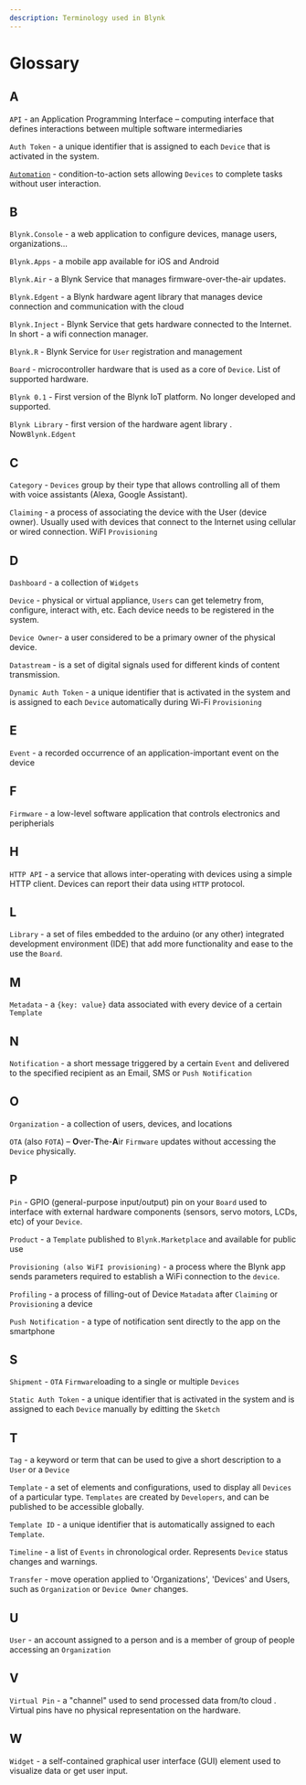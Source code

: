 ```yaml
---
description: Terminology used in Blynk
---
```


# Glossary

## A

`API` - an Application Programming Interface – computing interface that defines interactions between multiple software intermediaries

`Auth Token` - a unique identifier that is assigned to each `Device` that is activated in the system.

[`Automation`](../concepts/automations/) - condition-to-action sets allowing `Devices` to complete tasks without user interaction.

## B

`Blynk.Console` - a web application to configure devices, manage users, organizations...

`Blynk.Apps` - a mobile app available for iOS and Android

`Blynk.Air` - a Blynk Service that manages firmware-over-the-air updates.

`Blynk.Edgent` - a Blynk hardware agent library that manages device connection and communication with the cloud

`Blynk.Inject` - Blynk Service that gets hardware connected to the Internet. In short - a wifi connection manager.

`Blynk.R` - Blynk Service for `User` registration and management

`Board` - microcontroller hardware that is used as a core of `Device`. List of supported hardware.

`Blynk 0.1` - First version of the Blynk IoT platform. No longer developed and supported.

`Blynk Library` - first version of the hardware agent library . Now`Blynk.Edgent`

## C

`Category` - `Devices` group by their type that allows controlling all of them with voice assistants (Alexa, Google Assistant).

`Claiming` - a process of associating the device with the User (device owner). Usually used with devices that connect to the Internet using cellular or wired connection. WiFI `Provisioning`

## D

`Dashboard` - a collection of `Widgets`

`Device` - physical or virtual appliance, `Users` can get telemetry from, configure, interact with, etc. Each device needs to be registered in the system.

`Device Owner`- a user considered to be a primary owner of the physical device.

`Datastream` - is a set of digital signals used for different kinds of content transmission.

`Dynamic Auth Token` - a unique identifier that is activated in the system and is assigned to each `Device` automatically during Wi-Fi `Provisioning`

## E

`Event` - a recorded occurrence of an application-important event on the device

## F

`Firmware` - a low-level software application that controls electronics and peripherials

## H

`HTTP API` - a service that allows inter-operating with devices using a simple HTTP client. Devices can report their data using `HTTP` protocol.

## L

`Library` - a set of files embedded to the arduino (or any other) integrated development environment (IDE) that add more functionality and ease to the use the `Board`.

## M

`Metadata` - a `{key: value}` data associated with every device of a certain `Template`

## N

`Notification` - a short message triggered by a certain `Event` and delivered to the specified recipient as an Email, SMS or `Push Notification`

## O

`Organization` - a collection of users, devices, and locations

`OTA` (also `FOTA`) – **O**ver-**T**he-**A**ir `Firmware` updates without accessing the `Device` physically.

## P

`Pin` - GPIO (general-purpose input/output) pin on your `Board` used to interface with external hardware components (sensors, servo motors, LCDs, etc) of your `Device`.

`Product` - a `Template` published to `Blynk.Marketplace` and available for public use

`Provisioning (also WiFI provisioning)` - a process where the Blynk app sends parameters required to establish a WiFi connection to the `device`.

`Profiling` - a process of filling-out of Device `Matadata` after `Claiming` or `Provisioning` a device

`Push Notification` - a type of notification sent directly to the app on the smartphone

## S

`Shipment` - `OTA` `Firmware`loading to a single or multiple `Devices`

`Static Auth Token` - a unique identifier that is activated in the system and is assigned to each `Device` manually by editting the `Sketch`

## T

`Tag` - a keyword or term that can be used to give a short description to a `User` or a `Device`

`Template` - a set of elements and configurations, used to display all `Devices` of a particular type. `Templates` are created by `Developers`, and can be published to be accessible globally.

`Template ID` - a unique identifier that is automatically assigned to each `Template`.

`Timeline` - a list of `Events` in chronological order. Represents `Device` status changes and warnings.

`Transfer` - move operation applied to 'Organizations', 'Devices' and Users, such as `Organization` or `Device Owner` changes.

## U

`User` - an account assigned to a person and is a member of group of people accessing an `Organization`

## V

`Virtual Pin` - a "channel" used to send processed data from/to cloud . Virtual pins have no physical representation on the hardware.

## W

`Widget` - a self-contained graphical user interface (GUI) element used to visualize data or get user input.
